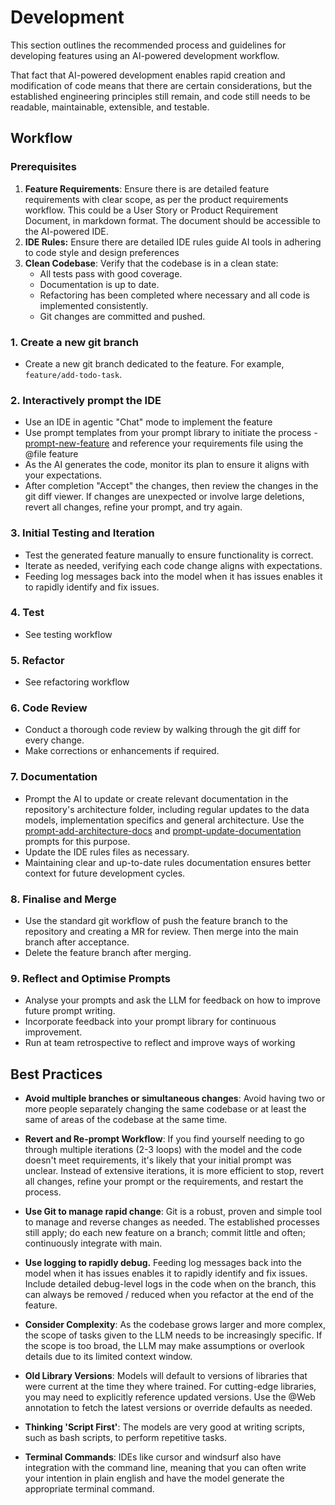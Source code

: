 # Development

This section outlines the recommended process and guidelines for developing features using an AI-powered development workflow.

That fact that AI-powered development enables rapid creation and modification of code means that there are certain considerations, but the established engineering principles still remain, and code still needs to be readable, maintainable, extensible, and testable.

## Workflow

### Prerequisites

1. **Feature Requirements**: Ensure there is are detailed feature requirements with clear scope, as per the product requirements workflow. This could be a User Story or Product Requirement Document, in markdown format. The document should be accessible to the AI-powered IDE.
2. **IDE Rules:** Ensure there are detailed IDE rules guide AI tools in adhering to code style and design preferences
3. **Clean Codebase**: Verify that the codebase is in a clean state:
    - All tests pass with good coverage.
    - Documentation is up to date.
    - Refactoring has been completed where necessary and all code is implemented consistently.
    - Git changes are committed and pushed.

### 1. Create a new git branch

- Create a new git branch dedicated to the feature. For example, `feature/add-todo-task`.

### 2. Interactively prompt the IDE

- Use an IDE in agentic "Chat" mode to implement the feature
- Use prompt templates from your prompt library to initiate the process - [prompt-new-feature](../prompt-library/prompt-new-feature.md) and reference your requirements file using the @file feature
- As the AI generates the code, monitor its plan to ensure it aligns with your expectations.
- After completion "Accept" the changes, then review the changes in the git diff viewer. If changes are unexpected or involve large deletions, revert all changes, refine your prompt, and try again.

### 3. Initial Testing and Iteration

- Test the generated feature manually to ensure functionality is correct.
- Iterate as needed, verifying each code change aligns with expectations.
- Feeding log messages back into the model when it has issues enables it to rapidly identify and fix issues.

### 4. Test

- See testing workflow

### 5. Refactor

- See refactoring workflow

### 6. Code Review

- Conduct a thorough code review by walking through the git diff for every change.
- Make corrections or enhancements if required.

### 7. Documentation

- Prompt the AI to update or create relevant documentation in the repository's architecture folder, including regular updates to the data models, implementation specifics and general architecture. Use the [prompt-add-architecture-docs](../prompt-library/documentation-writing/prompt-add-architecture-docs.md) and [prompt-update-documentation](../prompt-library/documentation-writing/prompt-update-documentation.md) prompts for this purpose.
- Update the IDE rules files as necessary.
- Maintaining clear and up-to-date rules documentation ensures better context for future development cycles.

### 8. Finalise and Merge

- Use the standard git workflow of push the feature branch to the repository and creating a MR for review. Then merge into the main branch after acceptance.
- Delete the feature branch after merging.

### 9. Reflect and Optimise Prompts

- Analyse your prompts and ask the LLM for feedback on how to improve future prompt writing.
- Incorporate feedback into your prompt library for continuous improvement.
- Run at team retrospective to reflect and improve ways of working

## Best Practices

- **Avoid multiple branches or simultaneous changes**: Avoid having two or more people separately changing the same codebase or at least the same of areas of the codebase at the same time.

- **Revert and Re-prompt Workflow**: If you find yourself needing to go through multiple iterations (2-3 loops) with the model and the code doesn't meet requirements, it's likely that your initial prompt was unclear. Instead of extensive iterations, it is more efficient to stop, revert all changes, refine your prompt or the requirements, and restart the process.

- **Use Git to manage rapid change**: Git is a robust, proven and simple tool to manage and reverse changes as needed. The established processes still apply; do each new feature on a branch; commit little and often; continuously integrate with main.  

- **Use logging to rapidly debug.** Feeding log messages back into the model when it has issues enables it to rapidly identify and fix issues. Include detailed debug-level logs in the code when on the branch, this can always be removed / reduced when you refactor at the end of the feature.

- **Consider Complexity**: As the codebase grows larger and more complex, the scope of tasks given to the LLM needs to be increasingly specific. If the scope is too broad, the LLM may make assumptions or overlook details due to its limited context window.

- **Old Library Versions**: Models will default to versions of libraries that were current at the time they where trained. For cutting-edge libraries, you may need to explicitly reference updated versions. Use the @Web annotation to fetch the latest versions or override defaults as needed.

- **Thinking 'Script First'**: The models are very good at writing scripts, such as bash scripts, to perform repetitive tasks.

- **Terminal Commands**: IDEs like cursor and windsurf also have integration with the command line, meaning that you can often write your intention in plain english and have the model generate the appropriate terminal command.

